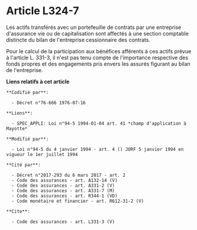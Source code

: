 # Article L324-7

Les actifs transférés avec un portefeuille de contrats par une entreprise d'assurance vie ou de capitalisation sont affectés
à une section comptable distincte du bilan de l'entreprise cessionnaire des contrats.

Pour le calcul de la participation aux bénéfices afférents à ces actifs prévue à l'article L. 331-3, il n'est pas tenu compte
de l'importance respective des fonds propres et des engagements pris envers les assurés figurant au bilan de l'entreprise.

**Liens relatifs à cet article**

	**Codifié par**:

	  - Décret n°76-666 1976-07-16

	**Liens**:

	  - SPEC_APPLI: Loi n°94-5 1994-01-04 art. 41 *champ d'application à Mayotte*

	**Modifié par**:

	  - Loi n°94-5 du 4 janvier 1994 - art. 4 () JORF 5 janvier 1994 en vigueur le 1er juillet 1994

	**Cité par**:

	  - Décret n°2017-293 du 6 mars 2017 - art. 2
	  - Code des assurances - art. A132-14 (V)
	  - Code des assurances - art. A331-2 (V)
	  - Code des assurances - art. A331-7 (M)
	  - Code des assurances - art. R344-1 (VD)
	  - Code monétaire et financier - art. R612-31-2 (V)

	**Cite**:

	  - Code des assurances - art. L331-3 (V)

